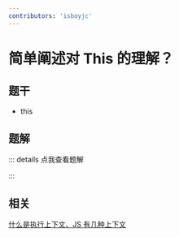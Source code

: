 ```yaml
---
contributors: 'isboyjc'
---
```


# 简单阐述对 This 的理解？


## 题干

- this

## 题解

::: details 点我查看题解



:::

## 相关

[什么是执行上下文、JS 有几种上下文](../060scope/060030_execution_context.md)